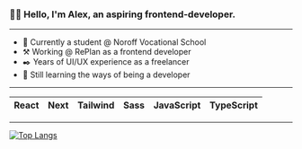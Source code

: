 ### 👋🏼 Hello, I'm Alex, an aspiring frontend-developer.
---

- 📖 Currently a student @ Noroff Vocational School
- ⚒️ Working @ RePlan as a frontend developer
- ✒️ Years of UI/UX experience as a freelancer
- 🏫 Still learning the ways of being a developer

---

| React  | Next | Tailwind | Sass | JavaScript | TypeScript |
| ---- | ---- | ---- | ---- | ---- | ---- |

---

[![Top Langs](https://github-readme-stats.vercel.app/api/top-langs/?username=alexdalene&layout=compact)](https://github.com/alexdalene/)
